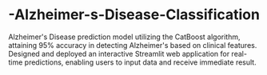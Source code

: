 # -Alzheimer-s-Disease-Classification
 Alzheimer's Disease prediction model utilizing the CatBoost algorithm, attaining 95% accuracy in detecting Alzheimer's based on clinical features. Designed and deployed an interactive Streamlit web application for real-time predictions, enabling users to input data and receive immediate result.
